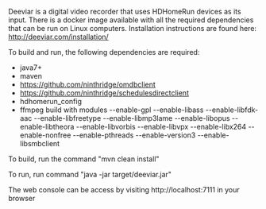 Deeviar is a digital video recorder that uses HDHomeRun devices as its input.  There is a docker image available with all the required dependencies that can be run on Linux computers.  Installation instructions are found here: http://deeviar.com/installation/

To build and run, the following dependencies are required:
* java7+
* maven
* https://github.com/ninthridge/omdbclient
* https://github.com/ninthridge/schedulesdirectclient
* hdhomerun_config
* ffmpeg build with modules  --enable-gpl --enable-libass --enable-libfdk-aac --enable-libfreetype --enable-libmp3lame --enable-libopus --enable-libtheora --enable-libvorbis --enable-libvpx --enable-libx264 --enable-nonfree --enable-pthreads --enable-version3 --enable-libsmbclient

To build, run the command "mvn clean install"

To run, run command "java -jar target/deeviar.jar"

The web console can be access by visiting http://localhost:7111 in your browser
